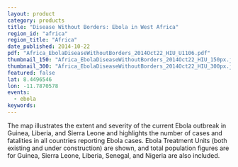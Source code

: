 ```yaml
---
layout: product
category: products
title: "Disease Without Borders: Ebola in West Africa"
region_id: "africa"
region_title: "Africa"
date_published: 2014-10-22
pdf: "Africa_EbolaDiseaseWithoutBorders_2014Oct22_HIU_U1106.pdf"
thumbnail_150: "Africa_EbolaDiseaseWithoutBorders_2014Oct22_HIU_150px.jpg"
thumbnail_300: "Africa_EbolaDiseaseWithoutBorders_2014Oct22_HIU_300px.jpg"
featured: false
lat: 8.4496546 
lon: -11.7870578
events:
  - ebola
keywords:
---
```

The map illustrates the extent and severity of the current Ebola outbreak in Guinea, Liberia, and Sierra Leone and highlights the number of cases and fatalities in all countries reporting Ebola cases. Ebola Treatment Units (both existing and under construction) are shown, and total population figures are for Guinea, Sierra Leone, Liberia, Senegal, and Nigeria are also included.
